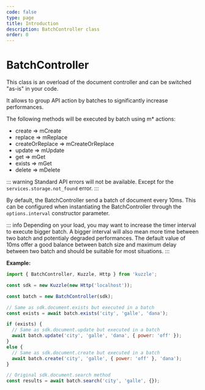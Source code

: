 ```yaml
---
code: false
type: page
title: Introduction
description: BatchController class
order: 0
---
```


# BatchController

<SinceBadge version="auto-version" />

This class is an overload of the document controller and can be switched "as-is" in your code.

It allows to group API action by batches to significantly increase performances.

The following methods will be executed by batch using
m* actions:
 - create => mCreate
 - replace => mReplace
 - createOrReplace => mCreateOrReplace
 - update => mUpdate
 - get => mGet
 - exists => mGet
 - delete => mDelete

::: warning
Standard API errors will not be available.
Except for the `services.storage.not_found` error.
:::

By default, the BatchController send a batch of document every 10ms. This can be configured when instantiating the BatchController through the `options.interval` constructor parameter.

::: info
Depending on your load, you may want to increase the timer interval to execute bigger batch.
A bigger interval will also mean more time between two batch and potentialy degraded performances.
The default value of 10ms offer a good balance between batch size and maximum delay between two batch and should be suitable for most situations.
:::

**Example:**

```js
import { BatchController, Kuzzle, Http } from 'kuzzle';

const sdk = new Kuzzle(new Http('localhost'));

const batch = new BatchController(sdk);

// Same as sdk.document.exists but executed in a batch
const exists = await batch.exists('city', 'galle', 'dana');

if (exists) {
  // Same as sdk.document.update but executed in a batch
  await batch.update('city', 'galle', 'dana', { power: 'off' });
}
else {
  // Same as sdk.document.create but executed in a batch
  await batch.create('city', 'galle', { power: 'off' }, 'dana');
}

// Original sdk.document.search method
const results = await batch.search('city', 'galle', {});
```